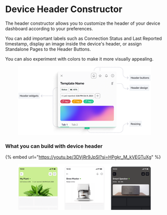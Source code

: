 # Device Header Constructor

The header constructor allows you to customize the header of your device dashboard according to your preferences.&#x20;

You can add important labels such as Connection Status and Last Reported timestamp, display an image inside the device's header, or assign Standalone Pages to the Header Buttons.&#x20;

You can also experiment with colors to make it more visually appealing.&#x20;

<figure><img src="../../.gitbook/assets/mobile-header-constructor-overview (1).png" alt=""><figcaption></figcaption></figure>

### What you can build with device header

{% embed url="https://youtu.be/3DVjRr9JpSI?si=HPgkr_M_kVEGTuXg" %}

<figure><img src="../../.gitbook/assets/device-header-design-examples.png" alt=""><figcaption></figcaption></figure>

